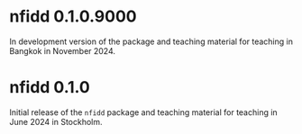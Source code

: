 # nfidd 0.1.0.9000

In development version of the package and teaching material for teaching in Bangkok in November 2024.

# nfidd 0.1.0

Initial release of the `nfidd` package and teaching material for teaching in June 2024 in Stockholm.